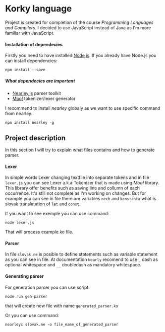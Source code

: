 # Korky language
Project is created for completion of the course *Programming Languages and Compilers*.
I decided to use JavaScript instead of Java as I'm more familiar with JavaScript.

#### Installation of dependecies
Firstly you need to have installed [Node.js](https://nodejs.org/en/).
If you already have Node.js you can install dependencies:

```npm install --save```

##### What dependecies are important
- [Nearley.js](https://nearley.js.org/) parser toolkit
- [Moo!](https://www.npmjs.com/package/moo) tokenizer/lexer generator

I recommend to install *nearley* globaly as we want to use specific command from nearley:

```npm install nearley -g```

## Project description
In this section I will try to explain what files contains and how to generate parser.

#### Lexer
In simple words Lexer changing textfile into separate tokens and in file `lexer.js` you can see Lexer a.k.a Tokenizer that is made using *Moo!* library. This library offer benefits such as saving line and collumn of each occurrence. It's still not complete as I'm working on changes. But for example you can see in file there are variables `nech` and `konstanta` what is slovak translatation of `let` and `const`.

If you want to see exemple you can use command:

```node lexer.js```

That will process example.ko file.

#### Parser
In file `slovak.ne` is posible to define statements such as variable statement as you can see in file. At documentation `Nearly` recomend to use `_` dash as optional whitespace and `__` doubledash as mandatory whitespace.

#### Generating parser
For generation parser you can use script:

```node run gen-parser```

that will create new file with name `generated_parser.ko`

Or you can use command:

```nearleyc slovak.ne -o file_name_of_generated_parser```

